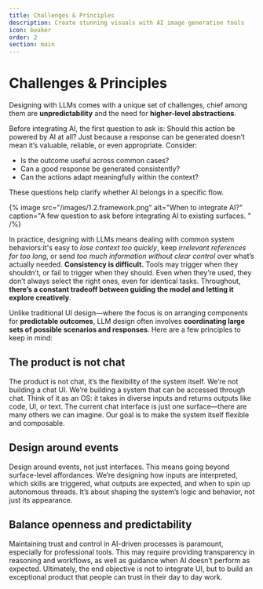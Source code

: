 ```yaml
---
title: Challenges & Principles
description: Create stunning visuals with AI image generation tools
icon: beaker
order: 2
section: main
---
```


# Challenges & Principles

Designing with LLMs comes with a unique set of challenges, chief among them are **unpredictability** and the need for **higher-level abstractions**.

Before integrating AI, the first question to ask is: Should this action be powered by AI at all? Just because a response can be generated doesn’t mean it’s valuable, reliable, or even appropriate. Consider:

- Is the outcome useful across common cases?
- Can a good response be generated consistently?
- Can the actions adapt meaningfully within the context?

These questions help clarify whether AI belongs in a specific flow.

{% image
   src="/images/1.2.framework.png"
   alt="When to integrate AI?"
   caption="A few question to ask before integrating AI to existing surfaces. " /%}

In practice, designing with LLMs means dealing with common system behaviors:it's easy to _lose context too quickly_, keep _irrelevant references for too long_, or send _too much information without clear control_ over what’s actually needed. **Consistency is difficult.** Tools may trigger when they shouldn’t, or fail to trigger when they should. Even when they’re used, they don’t always select the right ones, even for identical tasks. Throughout, **there’s a constant tradeoff between guiding the model and letting it explore creatively**.

Unlike traditional UI design—where the focus is on arranging components for **predictable outcomes**, LLM design often involves **coordinating large sets of possible scenarios and responses**. Here are a few principles to keep in mind:

## The product is not chat

The product is not chat, it’s the flexibility of the system itself. We’re not building a chat UI. We’re building a system that can be accessed through chat. Think of it as an OS: it takes in diverse inputs and returns outputs like code, UI, or text. The current chat interface is just one surface—there are many others we can imagine. Our goal is to make the system itself flexible and composable.

## Design around events

Design around events, not just interfaces. This means going beyond surface-level affordances. We’re designing how inputs are interpreted, which skills are triggered, what outputs are expected, and when to spin up autonomous threads. It’s about shaping the system’s logic and behavior, not just its appearance.

## Balance openness and predictability

Maintaining trust and control in AI-driven processes is paramount, especially for professional tools. This may require providing transparency in reasoning and workflows, as well as guidance when AI doesn’t perform as expected. Ultimately, the end objective is not to integrate UI, but to build an exceptional product that people can trust in their day to day work.
